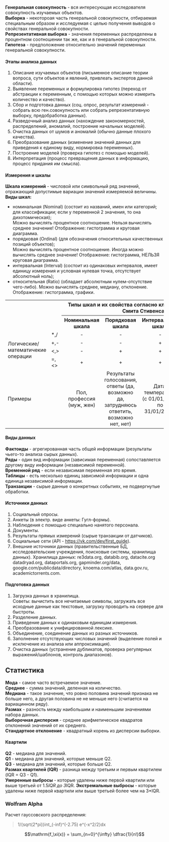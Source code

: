 **Генеральная совокупность** - вся интересующая исследователя совокупность изучаемых объектов.  
**Выборка** - некотороая часть генеральной совокупности, отбираемая специальным образом и исследуемая с целью получения выводов о свойствах генеральной совокупности.  
**Репрезентативная выборка** - значения переменных распределены в процентном соотношении так же, как и в генеральной совокупности.  
**Гипотеза** - предположение относительно значений переменных генеральной совокупности.  
#### Этапы анализа данных
1. Описание изучаемых объектов (письменное описание теории вопроса, сути объектов и явлений, привлеать экспертов данной области).
2. Выявление переменных и формулировка гипотез (переход от абстракции к переменным, с помощью которых можно измерить количество и качество).
3. Сбор и подготовка данных (соц. опрос, результат измерений - собрать всю ген.совокупность или собрать репрезентативную выборку, предобработка данных).
4. Разведочный анализ данных (нахождение закономерностей, распределений, аномалий, построение начальных моделей).
5. Очистка данных от шумов и аномалий (обычно данные плохого качества).
6. Преобразование данных (изменение значений данных для приведения к единому виду, нормировка переменных).
7. Построение моделей (проверка гипотез с помощью моделей).
8. Интерпретация (процесс превращения данных в информацию, процесс придания им смысла).
#### Измерения и шкалы
**Шкала измерений** - числовой или символьный ряд значений, отражающий допустимые вариации значений измеряемой величины.  
**Виды шкал:**
- номинальная (Nominal) (состоит из названий, имен или категорий; для классификации; если у переменной 2 значения, то она дихотомическая);  
Можно вычислять процентное соотношение. Нельзя вычислять среднее значение! Отображение: гистограмма и круговая диаграмма.
- порядковая (Ordinal) (для обозначения относительных качественных позиций объектов);  
Можно вычислять процентное соотношение. Иногда можно вычислять среднее значение! Отображение:  гистограмма, НЕЛЬЗЯ круговая диаграмма.
- интервальная (Interval) (состоит из одинаковых интервалов, имеет единицу измерения и условная нулевая точка, отсутствует абсолютный ноль);
- относительная (Ratio) (обладает абсолютным нулем-отсутствие чего-либо).
Можно вычислять среднее, медиану, отклонение. Отображение:  гистограмма, графики.

<table>
<tr>
	<th rowspan="2" colspan="2"></th>
	<th colspan="4">Типы шкал и их свойства согласно классификации Стэнли Смита Стивенса</th>
</tr>
<tr>
	<th>Номинальная шкала</th>
	<th>Порядковая шкала</th>
	<th>Интервальная шкала</th>
	<th>Относительная шкала</th>
</tr>
<tr>
	<td rowspan="4">Логические/математичекие операции</td>
	<td> *,/ </td>
	<td align="center"> - </td>
	<td align="center"> - </td>
	<td align="center"> - </td>
	<td align="center"> + </td>
</tr>
<tr>
	<td> +,- </td>
	<td align="center"> - </td>
	<td align="center"> - </td>
	<td align="center"> + </td>
	<td align="center"> + </td>
</tr>
<tr>
	<td> <,> </td>
	<td align="center"> - </td>
	<td align="center"> + </td>
	<td align="center"> + </td>
	<td align="center"> + </td>
</tr>
<tr>
	<td> =,<> </td>
	<td align="center"> + </td>
	<td align="center"> + </td>
	<td align="center"> + </td>
	<td align="center"> + </td>
</tr>
<tr>
	<td colspan="2">Примеры</td>
	<td align="center"> Пол, профессия (муж, жен) </td>
	<td align="center"> Результаты голосования, ответы (да, возможно да, затрудняюсь ответить, возможно нет, нет) </td>
	<td align="center"> Дата, температура (с 01/01/2020 по 31/01/2020) </td>
	<td align="center"> Возраст (от 0 до 18) </td>
</tr>
</table>

#### Виды данных  
**Фактоиды** - агрегированная часть общей информации (результаты чьего-то анализа сырых данных).  
**Ряды** - один вид информации (зависимая переменная) сопоставляется другому виду информации (независимой переменной).  
**Временной ряд** - если независимая переменная это время.  
**Таблицы** - есть несколько единиц зависимой информации и одна единица независимой информации.  
**Транзакции** - сырые данные о конкретных событиях, не подвергнутые обработки.  
#### Источники данных
1. Социальный опросы.
2. Анкеты (в электр. виде анкеты: Гугл-формы).
3. Наблюдения с помощью специально нанятого персонала.
4. Документы.
5. Результаты прямых измерений (сырые транзакции от датчиков).
6. Социальные сети (API - https://vk.com/dev/first_guide).
7. Внешние источники данных (правительственные БД, исследовательские учреждения, поисковые системы, хранилища данных).
Хранилища данных: re3data.org, databib.org, datacite.org datadryad.org, dataportals.org, gapminder.org/data, google.com/publicdata/directory, knoema.com/atlas, data.gov.ru, academictorrents.com.
#### Подготовка данных
1. Загрузка данных в хранилища.  
Советы: вычистить все нечитаемые символы, загружать все исходные данные как текстовые, загрузку проводить на сервере для быстроты.
2. Разделение данных.
3. Приведение данных к одинаковым единицам измерения.
4. Преобразование к унифицированной лексике.
5. Объединение, соединение данных из разных источников.
6. Заполнение отсутствующих числовых значений (выделение полей и исключение из анализа или аппроксимация).
7. Очистка данных (устранение дубликатов, проверка регулярных выражений/шаблонов, контроль диапазонов).
## Статистика
**Мода** - самое часто встречаемое значение.  
**Среднее** - сумма значений, деленная на количество.  
**Медиана** - такое значение, что ровно половина значений признака не больше него, а другая половина не не меньше него (считается на вариацинном ряду).  
**Размах** - разность между наибольшим и наименьшим значениями набора данных.  
**Выборочная дисперсия** - среднее арифметическое квадратов отклонений значений от их среднего.  
**Стандартное отклонение** - квадратный корень из дисперсии выборки.  
#### Квартили
**Q2** - медиана для значений.  
**Q1** - медиана для значений, которые меньше Q2.  
**Q3** - медиана для значений, которые больше Q2.  
**Размах квартилей (IQR)** - разница между третьим и первым квартилем (IQR = Q3 - Q1).  
**Умеренные выбросы** - которые удалены ниже первой квартили или выше третьей от 1.5*IQR до 3*IQR.
**Экстремальные выбросы** - которые удалены ниже первой квартили или выше третьей более чем на 3*IQR.

### Wolfram Alpha  
Расчет гауссовского распределения:  
> 1/(sqrt(2*pi))int_(-inf)^(-2.75) e^(-x^2/2)dx  
 
$$\mathrm{f_\xi(x)} = \sum_{n=0}^{\infty} \dfrac{1}{n!}$$
